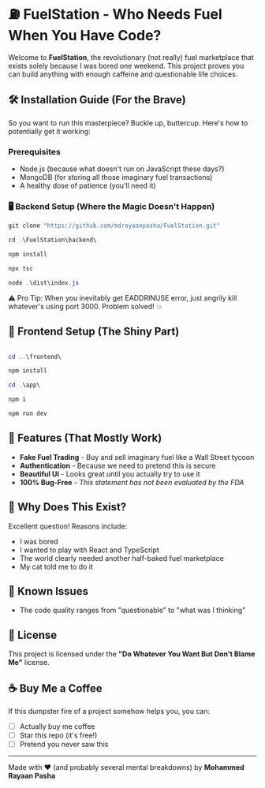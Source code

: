 # ⛽ FuelStation - Who Needs Fuel When You Have Code? 

Welcome to **FuelStation**, the revolutionary (not really) fuel marketplace that exists solely because I was bored one weekend. This project proves you can build anything with enough caffeine and questionable life choices. 


## 🛠️ Installation Guide (For the Brave)

So you want to run this masterpiece? Buckle up, buttercup. Here's how to potentially get it working:

### Prerequisites
- Node.js (because what doesn't run on JavaScript these days?)
- MongoDB (for storing all those imaginary fuel transactions)
- A healthy dose of patience (you'll need it)

### 🖥️ Backend Setup (Where the Magic Doesn't Happen)

```powershell
git clone "https://github.com/mdrayaanpasha/FuelStation.git"

cd .\FuelStation\backend\

npm install

npx tsc

node .\dist\index.js

```
⚠️ Pro Tip: When you inevitably get EADDRINUSE error, just angrily kill whatever's using port 3000. Problem solved! 💥


## 💅 Frontend Setup (The Shiny Part)
```powershell

cd ..\frontend\

npm install

cd .\app\

npm i

npm run dev


```

## 🎉 Features (That Mostly Work)

- **Fake Fuel Trading** - Buy and sell imaginary fuel like a Wall Street tycoon  
- **Authentication** - Because we need to pretend this is secure  
- **Beautiful UI** - Looks great until you actually try to use it  
- **100% Bug-Free** - *This statement has not been evaluated by the FDA*  

## 🤔 Why Does This Exist?

Excellent question! Reasons include:  
- I was bored  
- I wanted to play with React and TypeScript  
- The world clearly needed another half-baked fuel marketplace  
- My cat told me to do it  

## 🚨 Known Issues

- The code quality ranges from "questionable" to "what was I thinking"  

## 📜 License

This project is licensed under the **"Do Whatever You Want But Don't Blame Me"** license.  

## ☕ Buy Me a Coffee

If this dumpster fire of a project somehow helps you, you can:  
- [ ] Actually buy me coffee  
- [ ] Star this repo (it's free!)  
- [ ] Pretend you never saw this  

---

Made with ❤️ (and probably several mental breakdowns) by **Mohammed Rayaan Pasha**
